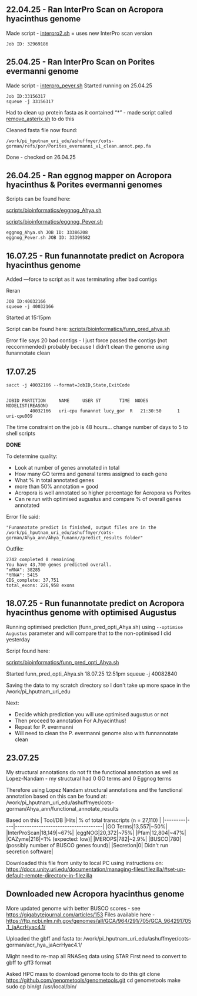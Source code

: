 ## 22.04.25 - Ran InterPro Scan on Acropora hyacinthus genome
Made script - [interpro2.sh](https://github.com/lmgorman/CoTS-RNAseq/blob/275c71ed56a750e267e850c7af951438dafb736a/scripts/bioinformatics/interpro2.sh) = uses new InterPro scan version
```
Job ID: 32969186
```

## 25.04.25 - Ran InterPro Scan on Porites evermanni genome
Made script - [interpro_pever.sh](https://github.com/lmgorman/CoTS-RNAseq/blob/537510c9e60907224b9f36664a9a88307ce7f927/scripts/bioinformatics/interpro_pever.sh) Started running on 25.04.25
```
Job ID:33156317
squeue -j 33156317
```

Had to clean up protein fasta as it contained “*” - made script called [remove_asterix.sh](https://github.com/lmgorman/CoTS-RNAseq/blob/537510c9e60907224b9f36664a9a88307ce7f927/scripts/bioinformatics/remove_asterix.sh) to do this

Cleaned fasta file now found: 
```
/work/pi_hputnam_uri_edu/ashuffmyer/cots-gorman/refs/por/Porites_evermanni_v1_clean.annot.pep.fa
```
Done - checked on 26.04.25


## 26.04.25 - Ran eggnog mapper on Acropora hyacinthus & Porites evermanni genomes
Scripts can be found here: 

[scripts/bioinformatics/eggnog_Ahya.sh](https://github.com/lmgorman/CoTS-RNAseq/blob/537510c9e60907224b9f36664a9a88307ce7f927/scripts/bioinformatics/eggnog_Ahya)

[scripts/bioinformatics/eggnog_Pever.sh](https://github.com/lmgorman/CoTS-RNAseq/blob/537510c9e60907224b9f36664a9a88307ce7f927/scripts/bioinformatics/eggnog_Pever.sh)
```
eggnog_Ahya.sh JOB ID: 33386208
eggnog_Pever.sh JOB ID: 33399582
```

## 16.07.25 - Run funannotate predict on Acropora hyacinthus genome
Added —force to script as it was terminating after bad contigs


Reran
```
JOB ID:40032166
squeue -j 40032166
```
Started at 15:15pm


Script can be found here:
[scripts/bioinformatics/funn_pred_ahya.sh](https://github.com/lmgorman/CoTS-RNAseq/blob/04aabf2b71618d285860fcc2b134ea8d8f964345/scripts/bioinformatics/funn_pred_ahya.sh) 

Error file says 20 bad contigs - I just force passed the contigs (not reccommended) probably because I didn’t clean the genome using funannotate clean

## 17.07.25
```
sacct -j 40032166 --format=JobID,State,ExitCode


JOBID PARTITION     NAME     USER ST       TIME  NODES NODELIST(REASON)
         40032166   uri-cpu funannot lucy_gor  R   21:30:50      1 uri-cpu009
```

The time constraint on the job is 48 hours… change number of days to 5 to shell scripts

**DONE**

To determine quality:
  - Look at number of genes annotated in total
  - How many GO terms and general terms assigned to each gene 
  - What % in total annotated genes
  - more than 50% annotation = good
  - Acropora is well annotated so higher percentage for Acropora vs Porites 
  - Can re run with optimised augustus and compare % of overall genes annotated


Error file said:
```
"Funannotate predict is finished, output files are in the /work/pi_hputnam_uri_edu/ashuffmyer/cots-gorman/Ahya_ann/Ahya_funann//predict_results folder"
```
Outfile:
```
2742 completed 0 remaining 
You have 43,700 genes predicted overall.
"mRNA": 38285
"tRNA": 5415
CDS_complete: 37,751
total_exons: 226,958 exons
```

## 18.07.25 - Run funannotate predict on Acropora hyacinthus genome with optimised Augustus
Running optimised prediction (funn_pred_opti_Ahya.sh) using ``--optimise Augustus`` parameter and will compare that to the non-optimised I did yesterday


Script found here:

[scripts/bioinformatics/funn_pred_opti_Ahya.sh ](https://github.com/lmgorman/CoTS-RNAseq/blob/09e8f1ef8ca2a538dfca4293b2b3bbdb6acf3dc7/scripts/bioinformatics/funn_pred_opti_Ahya.sh)

Started funn_pred_opti_Ahya.sh 18.07.25 12:51pm
squeue -j 40082840


Saving the data to my scratch directory so I don't take up more space in the /work/pi_hputnam_uri_edu


Next:
- Decide which prediction you will use optimised augustus or not
- Then proceed to annotation For A.hyacinthus!
- Repeat for P. evermanni
- Will need to clean the P. evermanni genome also with funnannotate clean

## 23.07.25
My structural annotations do not fit the functional annotation as well as Lopez-Nandam - my structural had 0 GO terms and 0 Eggnog terms


Therefore using Lopez Nandam structural annotations and the functional annotation based on this can be found at:
/work/pi_hputnam_uri_edu/ashuffmyer/cots-gorman/Ahya_ann/functional_annotate_results

Based on this
| Tool/DB |Hits| % of total transcripts (n = 27,110) |
|---------|----|-------------------------------------|
|GO Terms|13,557|~50%|
|InterProScan|18,149|~67%|
|eggNOG|20,372|~75%|
|Pfam|12,804|~47%|
|CAZyme|216|<1% (expected: low)|
|MEROPS|782|~2.9%|
|BUSCO|780|(possibly number of BUSCO genes found)|
|Secretion|0| Didn't run secretion software|

Downloaded this file from unity to local PC using instructions on:
https://docs.unity.uri.edu/documentation/managing-files/filezilla/#set-up-default-remote-directory-in-filezilla 

## Downloaded new Acropora hyacinthus genome
More updated genome with better BUSCO scores - see https://gigabytejournal.com/articles/153 
Files available here - https://ftp.ncbi.nlm.nih.gov/genomes/all/GCA/964/291/705/GCA_964291705.1_jaAcrHyac4.1/

Uploaded the gbff and fasta to:
/work/pi_hputnam_uri_edu/ashuffmyer/cots-gorman/acr_hya_jaAcrHyac4.1/


Might need to re-map all RNASeq data using STAR
First need to convert to gbff to gff3 format


Asked HPC mass to download genome tools to do this
git clone https://github.com/genometools/genometools.git
cd genometools
make
sudo cp bin/gt /usr/local/bin/


